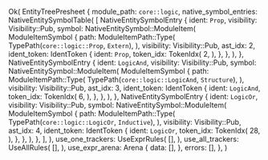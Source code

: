 Ok(
    EntityTreePresheet {
        module_path: `core::logic`,
        native_symbol_entries: NativeEntitySymbolTable(
            [
                NativeEntitySymbolEntry {
                    ident: `Prop`,
                    visibility: Visibility::Pub,
                    symbol: NativeEntitySymbol::ModuleItem(
                        ModuleItemSymbol {
                            path: ModuleItemPath::Type(
                                TypePath(`core::logic::Prop`, `Extern`),
                            ),
                            visibility: Visibility::Pub,
                            ast_idx: 2,
                            ident_token: IdentToken {
                                ident: `Prop`,
                                token_idx: TokenIdx(
                                    2,
                                ),
                            },
                        },
                    ),
                },
                NativeEntitySymbolEntry {
                    ident: `LogicAnd`,
                    visibility: Visibility::Pub,
                    symbol: NativeEntitySymbol::ModuleItem(
                        ModuleItemSymbol {
                            path: ModuleItemPath::Type(
                                TypePath(`core::logic::LogicAnd`, `Structure`),
                            ),
                            visibility: Visibility::Pub,
                            ast_idx: 3,
                            ident_token: IdentToken {
                                ident: `LogicAnd`,
                                token_idx: TokenIdx(
                                    6,
                                ),
                            },
                        },
                    ),
                },
                NativeEntitySymbolEntry {
                    ident: `LogicOr`,
                    visibility: Visibility::Pub,
                    symbol: NativeEntitySymbol::ModuleItem(
                        ModuleItemSymbol {
                            path: ModuleItemPath::Type(
                                TypePath(`core::logic::LogicOr`, `Inductive`),
                            ),
                            visibility: Visibility::Pub,
                            ast_idx: 4,
                            ident_token: IdentToken {
                                ident: `LogicOr`,
                                token_idx: TokenIdx(
                                    28,
                                ),
                            },
                        },
                    ),
                },
            ],
        ),
        use_one_trackers: UseExprRules(
            [],
        ),
        use_all_trackers: UseAllRules(
            [],
        ),
        use_expr_arena: Arena {
            data: [],
        },
        errors: [],
    },
)